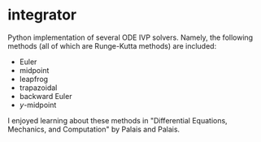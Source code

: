 # integrator

Python implementation of several ODE IVP solvers.  Namely, the following methods (all of which are Runge-Kutta methods) are included:
- Euler
- midpoint
- leapfrog 
- trapazoidal
- backward Euler
- $y$-midpoint

I enjoyed learning about these methods in "Differential Equations, Mechanics, and Computation" by Palais and Palais.  
